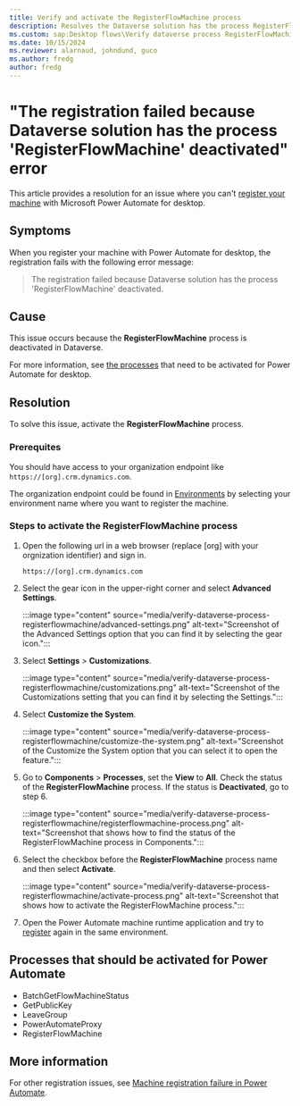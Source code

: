 ```yaml
---
title: Verify and activate the RegisterFlowMachine process
description: Resolves the Dataverse solution has the process RegisterFlowMachine deactivated error that occurs when you register a machine with Microsoft Power Automate for desktop.
ms.custom: sap:Desktop flows\Verify dataverse process RegisterFlowMachine 
ms.date: 10/15/2024
ms.reviewer: alarnaud, johndund, guco
ms.author: fredg
author: fredg
---
```

# "The registration failed because Dataverse solution has the process 'RegisterFlowMachine' deactivated" error

This article provides a resolution for an issue where you can't [register your machine](/power-automate/desktop-flows/manage-machines#register-a-new-machine) with Microsoft Power Automate for desktop.

## Symptoms

When you register your machine with Power Automate for desktop, the registration fails with the following error message:

> The registration failed because Dataverse solution has the process 'RegisterFlowMachine' deactivated.

## Cause

This issue occurs because the **RegisterFlowMachine** process is deactivated in Dataverse.

For more information, see [the processes](#processes-that-should-be-activated-for-power-automate) that need to be activated for Power Automate for desktop.

## Resolution

To solve this issue, activate the **RegisterFlowMachine** process.

### Prerequites

You should have access to your organization endpoint like `https://[org].crm.dynamics.com`.

The organization endpoint could be found in [Environments](https://admin.powerplatform.microsoft.com/environments) by selecting your environment name where you want to register the machine.

### Steps to activate the RegisterFlowMachine process

1. Open the following url in a web browser (replace [org] with your orgnization identifier) and sign in.

   `https://[org].crm.dynamics.com`

2. Select the gear icon in the upper-right corner and select **Advanced Settings**.

    :::image type="content" source="media/verify-dataverse-process-registerflowmachine/advanced-settings.png" alt-text="Screenshot of the Advanced Settings option that you can find it by selecting the gear icon.":::

3. Select **Settings** > **Customizations**.

    :::image type="content" source="media/verify-dataverse-process-registerflowmachine/customizations.png" alt-text="Screenshot of the Customizations setting that you can find it by selecting the Settings.":::

4. Select **Customize the System**.

    :::image type="content" source="media/verify-dataverse-process-registerflowmachine/customize-the-system.png" alt-text="Screenshot of the Customize the System option that you can select it to open the feature.":::

5. Go to **Components** > **Processes**, set the **View**  to **All**. Check the status of the **RegisterFlowMachine** process. If the status is **Deactivated**, go to step 6.

    :::image type="content" source="media/verify-dataverse-process-registerflowmachine/registerflowmachine-process.png" alt-text="Screenshot that shows how to find the status of the RegisterFlowMachine process in Components.":::

6. Select the checkbox before the **RegisterFlowMachine** process name and then select **Activate**.

    :::image type="content" source="media/verify-dataverse-process-registerflowmachine/activate-process.png" alt-text="Screenshot that shows how to activate the RegisterFlowMachine process.":::

7. Open the Power Automate machine runtime application and try to [register](/power-automate/desktop-flows/manage-machines#register-a-new-machine) again in the same environment.

## Processes that should be activated for Power Automate

- BatchGetFlowMachineStatus
- GetPublicKey
- LeaveGroup
- PowerAutomateProxy
- RegisterFlowMachine

## More information

For other registration issues, see [Machine registration failure in Power Automate](desktop-flow-machine-registration-troubleshooting.md).
